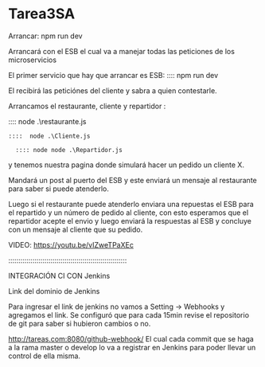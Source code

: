 # Tarea3SA

Arrancar:  npm run dev

Arrancará con el ESB el cual va a manejar todas las peticiones de los microservicios

El primer servicio que hay que arrancar es ESB:
  :::: npm run dev
  
  El recibirá las peticiónes del cliente y sabra a quien contestarle.
  
  
Arrancamos el restaurante, cliente y repartidor :

  :::: node .\restaurante.js
  
    ::::  node .\Cliente.js
    
      :::: node node .\Repartidor.js
      
      
 y tenemos nuestra pagina donde simulará hacer un pedido un cliente X.
 
 
 Mandará un post al puerto del ESB y este enviará un mensaje al restaurante para saber si puede atenderlo.
 
 
 Luego si el restaurante puede atenderlo enviara una repuestas el ESB para el repartido y un número de pedido al cliente,
 con esto esperamos que el repartidor acepte el envio y luego enviará la respuestas al ESB y concluye con un mensaje al cliente
 que su pedido.
 
 VIDEO: https://youtu.be/vIZweTPaXEc
 
 :::::::::::::::::::::::::::::::::::::::::::::::::::::::::::
 
 INTEGRACIÓN CI CON Jenkins
 
 Link del dominio de Jenkins
 
 Para ingresar el link de jenkins no vamos a Setting -> Webhooks y agregamos el link.
 Se configuró que para cada 15min revise el repositorio de git para saber si hubieron cambios o no.
 
 http://tareas.com:8080/github-webhook/ 
 El cual cada commit que se haga a la rama master o develop lo va a registrar en Jenkins para poder llevar un control de ella misma.
